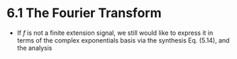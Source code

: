 # 6.1 The Fourier Transform

- If $f$ is not a finite extension signal, we still would like to express it in terms of the complex exponentials basis via the synthesis Eq. (5.14), and the analysis